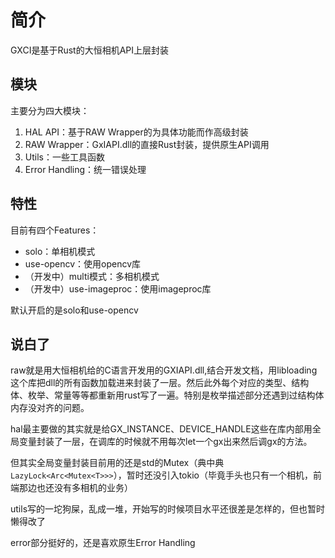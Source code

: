 # 简介

GXCI是基于Rust的大恒相机API上层封装

## 模块

主要分为四大模块：
1. HAL API：基于RAW Wrapper的为具体功能而作高级封装
2. RAW Wrapper：GxIAPI.dll的直接Rust封装，提供原生API调用
3. Utils：一些工具函数
4. Error Handling：统一错误处理

## 特性

目前有四个Features：
- solo：单相机模式
- use-opencv：使用opencv库
- （开发中）multi模式：多相机模式
- （开发中）use-imageproc：使用imageproc库

默认开启的是solo和use-opencv

## 说白了

raw就是用大恒相机给的C语言开发用的GXIAPI.dll,结合开发文档，用libloading这个库把dll的所有函数加载进来封装了一层。然后此外每个对应的类型、结构体、枚举、常量等等都重新用rust写了一遍。特别是枚举描述部分还遇到过结构体内存没对齐的问题。

hal最主要做的其实就是给GX_INSTANCE、DEVICE_HANDLE这些在库内部用全局变量封装了一层，在调库的时候就不用每次let一个gx出来然后调gx的方法。

但其实全局变量封装目前用的还是std的Mutex（典中典`LazyLock<Arc<Mutex<T>>>`），暂时还没引入tokio（毕竟手头也只有一个相机，前端那边也还没有多相机的业务）

utils写的一坨狗屎，乱成一堆，开始写的时候项目水平还很差是怎样的，但也暂时懒得改了

error部分挺好的，还是喜欢原生Error Handling
